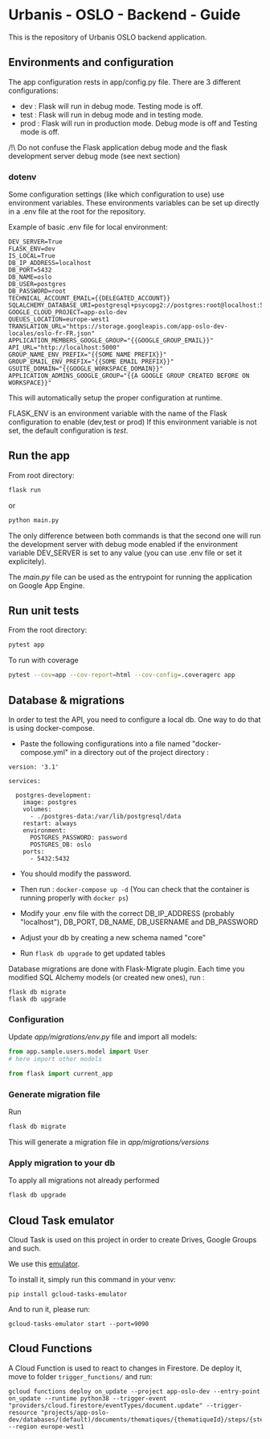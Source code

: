 # Urbanis - OSLO - Backend - Guide

This is the repository of Urbanis OSLO backend application.

## Environments and configuration
The app configuration rests in app/config.py file.
There are 3 different configurations:
- dev : Flask will run in debug mode. Testing mode is off.
- test : Flask will run in debug mode and in testing mode.
- prod : Flask will run in production mode. Debug mode is off and Testing mode is off.

/!\ Do not confuse the Flask application debug mode and the flask development server debug mode (see next section)

### dotenv 
Some configuration settings (like which configuration to use) use environment variables.
These environments variables can be set up directly in a .env file at the root for the repository.

Example of basic .env file for local environment:
```
DEV_SERVER=True
FLASK_ENV=dev
IS_LOCAL=True
DB_IP_ADDRESS=localhost
DB_PORT=5432
DB_NAME=oslo
DB_USER=postgres
DB_PASSWORD=root
TECHNICAL_ACCOUNT_EMAIL={{DELEGATED_ACCOUNT}}
SQLALCHEMY_DATABASE_URI=postgresql+psycopg2://postgres:root@localhost:5432/oslo
GOOGLE_CLOUD_PROJECT=app-oslo-dev
QUEUES_LOCATION=europe-west1
TRANSLATION_URL="https://storage.googleapis.com/app-oslo-dev-locales/oslo-fr-FR.json"
APPLICATION_MEMBERS_GOOGLE_GROUP="{{GOOGLE_GROUP_EMAIL}}"
API_URL="http://localhost:5000"
GROUP_NAME_ENV_PREFIX="{{SOME NAME PREFIX}}"
GROUP_EMAIL_ENV_PREFIX="{{SOME EMAIL PREFIX}}"
GSUITE_DOMAIN="{{GOOGLE_WORKSPACE_DOMAIN}}"
APPLICATION_ADMINS_GOOGLE_GROUP="{{A GOOGLE GROUP CREATED BEFORE ON WORKSPACE}}"
```

This will automatically setup the proper configuration at runtime.

FLASK_ENV is an environment variable with the name of the Flask configuration to enable (dev,test or prod)
If this environment variable is not set, the default configuration is *test*.

## Run the app
From root directory:
```bash
flask run
```
or
```bash
python main.py
```

The only difference between both commands is that the second one will run the development server with debug mode enabled if the environment variable DEV_SERVER is set to any value (you can use .env file or set it explicitely).

The _main.py_ file can be used as the entrypoint for running the application on Google App Engine.


## Run unit tests
From the root directory:
```bash
pytest app
```

To run with coverage
```bash
pytest --cov=app --cov-report=html --cov-config=.coveragerc app
```

## Database & migrations

In order to test the API, you need to configure a local db.
One way to do that is using docker-compose.

- Paste the following configurations into a file named "docker-compose.yml" in a directory out of the project directory :

```
version: '3.1'

services:

  postgres-development:
    image: postgres
    volumes:
      - ./postgres-data:/var/lib/postgresql/data
    restart: always
    environment:
      POSTGRES_PASSWORD: password
      POSTGRES_DB: oslo
    ports:
      - 5432:5432
```

- You should modify the password.
- Then run : 
```docker-compose up -d```
(You can check that the container is running properly with ```docker ps```)

- Modify your .env file with the correct DB_IP_ADDRESS (probably "localhost"), DB_PORT, DB_NAME, DB_USERNAME and DB_PASSWORD
- Adjust your db by creating a new schema named "core"
- Run ````flask db upgrade```` to get updated tables


Database migrations are done with Flask-Migrate plugin.
Each time you modified SQL Alchemy models (or created new ones), run :
````
flask db migrate
flask db upgrade
````


### Configuration
Update _app/migrations/env.py_ file and import all models:

```python
from app.sample.users.model import User
# here import other models

from flask import current_app
``` 

### Generate migration file
Run
```bash
flask db migrate
```

This will generate a migration file in _app/migrations/versions_

### Apply migration to your db
To apply all migrations not already performed

```bash
flask db upgrade
```


## Cloud Task emulator
Cloud Task is used on this project in order to create Drives, Google Groups and such.

We use this [emulator](https://pypi.org/project/gcloud-tasks-emulator/).

To install it, simply run this command in your venv: 
```shell
pip install gcloud-tasks-emulator
```

And to run it, please run:
```shell
gcloud-tasks-emulator start --port=9090
```

## Cloud Functions
A Cloud Function is used to react to changes in Firestore.
De deploy it, move to folder `trigger_functions/` and run:

```shell
gcloud functions deploy on_update --project app-oslo-dev --entry-point on_update --runtime python38 --trigger-event "providers/cloud.firestore/eventTypes/document.update" --trigger-resource "projects/app-oslo-dev/databases/(default)/documents/thematiques/{thematiqueId}/steps/{stepId}" --region europe-west1

```
